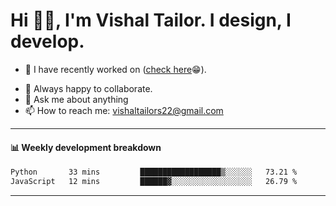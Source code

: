 # Hi 👋🏻, I'm Vishal Tailor. I design, I develop.

- 🔭 I have recently worked on ([check here](https://vishaltailor.com)😁).
<!-- - 🎦 Currently watching: JavaScript: The Hard Parts By Will Sentance. -->
- 👯 Always happy to collaborate.
- 💬 Ask me about anything
- 📫 How to reach me: <a href="mailto:vishaltailors22@gmail.com">vishaltailors22@gmail.com</a>

<hr /> 
<h4>📊 Weekly development breakdown</h4>
<!--START_SECTION:waka-->

```txt
Python       33 mins         ██████████████████▒░░░░░░   73.21 %
JavaScript   12 mins         ██████▓░░░░░░░░░░░░░░░░░░   26.79 %
```

<!--END_SECTION:waka-->
<hr /> 

<!-- ![](./profile-3d-contrib/profile-green-animate.svg) -->
